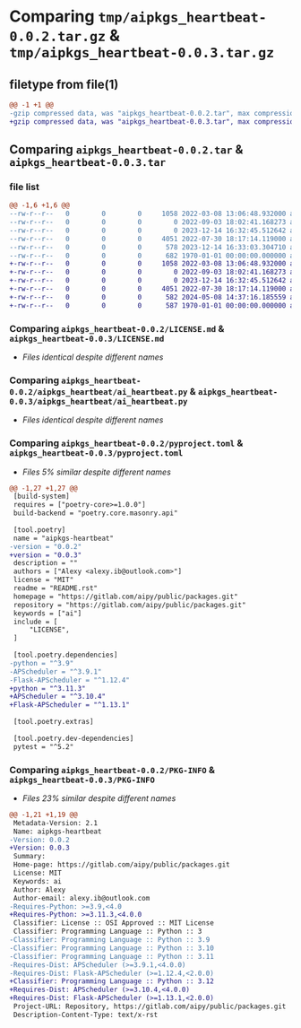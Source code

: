 # Comparing `tmp/aipkgs_heartbeat-0.0.2.tar.gz` & `tmp/aipkgs_heartbeat-0.0.3.tar.gz`

## filetype from file(1)

```diff
@@ -1 +1 @@
-gzip compressed data, was "aipkgs_heartbeat-0.0.2.tar", max compression
+gzip compressed data, was "aipkgs_heartbeat-0.0.3.tar", max compression
```

## Comparing `aipkgs_heartbeat-0.0.2.tar` & `aipkgs_heartbeat-0.0.3.tar`

### file list

```diff
@@ -1,6 +1,6 @@
--rw-r--r--   0        0        0     1058 2022-03-08 13:06:48.932000 aipkgs_heartbeat-0.0.2/LICENSE.md
--rw-r--r--   0        0        0        0 2022-09-03 18:02:41.168273 aipkgs_heartbeat-0.0.2/README.rst
--rw-r--r--   0        0        0        0 2023-12-14 16:32:45.512642 aipkgs_heartbeat-0.0.2/aipkgs_heartbeat/__init__.py
--rw-r--r--   0        0        0     4051 2022-07-30 18:17:14.119000 aipkgs_heartbeat-0.0.2/aipkgs_heartbeat/ai_heartbeat.py
--rw-r--r--   0        0        0      578 2023-12-14 16:33:03.304710 aipkgs_heartbeat-0.0.2/pyproject.toml
--rw-r--r--   0        0        0      682 1970-01-01 00:00:00.000000 aipkgs_heartbeat-0.0.2/PKG-INFO
+-rw-r--r--   0        0        0     1058 2022-03-08 13:06:48.932000 aipkgs_heartbeat-0.0.3/LICENSE.md
+-rw-r--r--   0        0        0        0 2022-09-03 18:02:41.168273 aipkgs_heartbeat-0.0.3/README.rst
+-rw-r--r--   0        0        0        0 2023-12-14 16:32:45.512642 aipkgs_heartbeat-0.0.3/aipkgs_heartbeat/__init__.py
+-rw-r--r--   0        0        0     4051 2022-07-30 18:17:14.119000 aipkgs_heartbeat-0.0.3/aipkgs_heartbeat/ai_heartbeat.py
+-rw-r--r--   0        0        0      582 2024-05-08 14:37:16.185559 aipkgs_heartbeat-0.0.3/pyproject.toml
+-rw-r--r--   0        0        0      587 1970-01-01 00:00:00.000000 aipkgs_heartbeat-0.0.3/PKG-INFO
```

### Comparing `aipkgs_heartbeat-0.0.2/LICENSE.md` & `aipkgs_heartbeat-0.0.3/LICENSE.md`

 * *Files identical despite different names*

### Comparing `aipkgs_heartbeat-0.0.2/aipkgs_heartbeat/ai_heartbeat.py` & `aipkgs_heartbeat-0.0.3/aipkgs_heartbeat/ai_heartbeat.py`

 * *Files identical despite different names*

### Comparing `aipkgs_heartbeat-0.0.2/pyproject.toml` & `aipkgs_heartbeat-0.0.3/pyproject.toml`

 * *Files 5% similar despite different names*

```diff
@@ -1,27 +1,27 @@
 [build-system]
 requires = ["poetry-core>=1.0.0"]
 build-backend = "poetry.core.masonry.api"
 
 [tool.poetry]
 name = "aipkgs-heartbeat"
-version = "0.0.2"
+version = "0.0.3"
 description = ""
 authors = ["Alexy <alexy.ib@outlook.com>"]
 license = "MIT"
 readme = "README.rst"
 homepage = "https://gitlab.com/aipy/public/packages.git"
 repository = "https://gitlab.com/aipy/public/packages.git"
 keywords = ["ai"]
 include = [
     "LICENSE",
 ]
 
 [tool.poetry.dependencies]
-python = "^3.9"
-APScheduler = "^3.9.1"
-Flask-APScheduler = "^1.12.4"
+python = "^3.11.3"
+APScheduler = "^3.10.4"
+Flask-APScheduler = "^1.13.1"
 
 [tool.poetry.extras]
 
 [tool.poetry.dev-dependencies]
 pytest = "^5.2"
```

### Comparing `aipkgs_heartbeat-0.0.2/PKG-INFO` & `aipkgs_heartbeat-0.0.3/PKG-INFO`

 * *Files 23% similar despite different names*

```diff
@@ -1,21 +1,19 @@
 Metadata-Version: 2.1
 Name: aipkgs-heartbeat
-Version: 0.0.2
+Version: 0.0.3
 Summary: 
 Home-page: https://gitlab.com/aipy/public/packages.git
 License: MIT
 Keywords: ai
 Author: Alexy
 Author-email: alexy.ib@outlook.com
-Requires-Python: >=3.9,<4.0
+Requires-Python: >=3.11.3,<4.0.0
 Classifier: License :: OSI Approved :: MIT License
 Classifier: Programming Language :: Python :: 3
-Classifier: Programming Language :: Python :: 3.9
-Classifier: Programming Language :: Python :: 3.10
-Classifier: Programming Language :: Python :: 3.11
-Requires-Dist: APScheduler (>=3.9.1,<4.0.0)
-Requires-Dist: Flask-APScheduler (>=1.12.4,<2.0.0)
+Classifier: Programming Language :: Python :: 3.12
+Requires-Dist: APScheduler (>=3.10.4,<4.0.0)
+Requires-Dist: Flask-APScheduler (>=1.13.1,<2.0.0)
 Project-URL: Repository, https://gitlab.com/aipy/public/packages.git
 Description-Content-Type: text/x-rst
```

